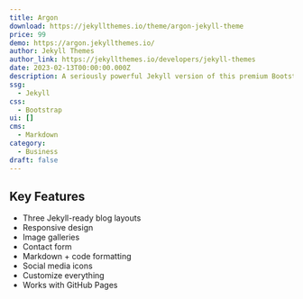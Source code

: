 ```yaml
---
title: Argon
download: https://jekyllthemes.io/theme/argon-jekyll-theme
price: 99
demo: https://argon.jekyllthemes.io/
author: Jekyll Themes
author_link: https://jekyllthemes.io/developers/jekyll-themes
date: 2023-02-13T00:00:00.000Z
description: A seriously powerful Jekyll version of this premium Bootstrap design system.
ssg:
  - Jekyll
css:
  - Bootstrap
ui: []
cms:
  - Markdown
category:
  - Business
draft: false
---
```

## Key Features

- Three Jekyll-ready blog layouts
- Responsive design
- Image galleries
- Contact form
- Markdown + code formatting
- Social media icons
- Customize everything
- Works with GitHub Pages

